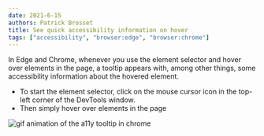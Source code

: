 ```yaml
---
date: 2021-6-15
authors: Patrick Brosset
title: See quick accessibility information on hover
tags: ["accessibility", "browser:edge", "browser:chrome"]
---
```

In Edge and Chrome, whenever you use the element selector and hover over elements in the page, a tooltip appears with, among other things, some accessibility information about the hovered element.

* To start the element selector, click on the mouse cursor icon in the top-left corner of the DevTools window.
* Then simply hover over elements in the page

![gif animation of the a11y tooltip in chrome](/assets/img/see-quick-a11y-info-on-hover.gif)